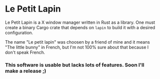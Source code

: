 # Le Petit Lapin

Le Petit Lapin is a X window manager written in Rust as a library. One must
create a binary Cargo crate that depends on `lapin` to build it with a desired
configuration.

The name "Le petit lapin" was choosen by a friend of mine and it means "The 
little bunny" in French, but I'm not 100% sure about that because I don't speak
French.

### This software is usable but lacks lots of features. Soon I'll make a release ;)
